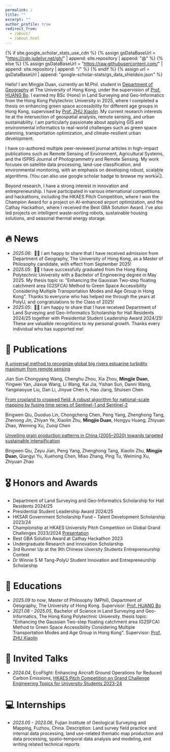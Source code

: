 ```yaml
---
permalink: /
title: ""
excerpt: ""
author_profile: true
redirect_from: 
  - /about/
  - /about.html
---
```


{% if site.google_scholar_stats_use_cdn %}
{% assign gsDataBaseUrl = "https://cdn.jsdelivr.net/gh/" | append: site.repository | append: "@" %}
{% else %}
{% assign gsDataBaseUrl = "https://raw.githubusercontent.com/" | append: site.repository | append: "/" %}
{% endif %}
{% assign url = gsDataBaseUrl | append: "google-scholar-stats/gs_data_shieldsio.json" %}

<span class='anchor' id='about-me'></span>

Hello! I am Mingjie Duan, currently an M.Phil. student in [Department of Geography](https://geog.hk.hk) at The University of Hong Kong, under the supervision of [Prof. HUANG Bo](https://hub.hku.hk/cris/rp/rp03146;jsessionid=23937E2088A0918E7026322DFC259D34). I earned my BSc (Hons) in Land Surveying and Geo-Informatics from the Hong Kong Polytechnic University in 2025, where I completed a thesis on enhancing green space accessibility for different age groups in Hong Kong, supervised by [Prof. ZHU Xiaolin](https://www.polyu.edu.hk/lsgi/people/academic-staff/prof-zhu-xiao-lin/?sc_lang=en). My current research interests lie at the intersection of geospatial analysis, remote sensing, and urban sustainability. I am particularly passionate about applying GIS and environmental informatics to real-world challenges such as green space planning, transportation optimization, and climate-resilient urban development.

I have co-authored multiple peer-reviewed journal articles in high-impact publications such as Remote Sensing of Environment, Agricultural Systems, and the ISPRS Journal of Photogrammetry and Remote Sensing. My work focuses on satellite data processing, land-use classification, and environmental monitoring, with an emphasis on developing robust, scalable algorithms. (You can also use google scholar badge to browse my work<a href='https://scholar.google.com/citations?user=QcrNo4IAAAAJ&hl=en'><img src="https://img.shields.io/endpoint?url={{ url | url_encode }}&logo=Google%20Scholar&labelColor=f6f6f6&color=9cf&style=flat&label=citations"></a>).

Beyond research, I have a strong interest in innovation and entrepreneurship. I have participated in various international competitions and hackathons, including the HKAES Pitch Competition, where I won the Champion Award for a project on AI-enhanced airport optimization, and the Cathay Hackathon, where I received the Best GBA Solution Award. I’ve also led projects on intelligent waste-sorting robots, sustainable housing solutions, and seasonal thermal energy storage.


# 🔥 News
- *2025.06*: &nbsp;🎉🎉 I am happy to share that I have received admission from Department of Geography, The University of Hong Kong, as a Master of Philosophy candidate, with effect from September 2025! 
- *2025.05*: &nbsp;🎉🎉 I have successfully graduated from the Hong Kong Polytechnic University with a Bachelor of Engineering degree in May 2025. My thesis topic is: "Enhancing the Gaussian Two-step floating catchment area (G2SFCA) Method to Green Space Accessibility Considering Multiple Transportation Modes and Age Group in Hong Kong". Thanks to everyone who has helped me through the years at PolyU, and congratulations to the Class of 2025!
- *2025.05*: &nbsp;🎉🎉 I am happy to share that I have received Department of Land Surveying and Geo-Informatics Scholarship for Hall Residents 2024/25 together with Presidential Student Leadership Award 2024/25! These are valualble recognitions to my personal growth. Thanks every individual who has supported me!

# 📝 Publications 

[A universal method to recognize global big rivers estuarine turbidity maximum from remote sensing](https://www.sciencedirect.com/science/article/abs/pii/S0924271625000024)

Jian Sun Chongyang Wang, Chenghu Zhou, Xia Zhou, **Mingjie Duan**, Yingwei Yan, Jiaxue Wang, Li Wang, Kai Jia, Yishan Sun, Danni Wang, Yangxiaoyue Liu, Dan Li, Jinyue Chen h, Hao Jiang, Shuisen Chen

[From cropland to cropped field: A robust algorithm for national-scale mapping by fusing time series of Sentinel-1 and Sentinel-2](https://www.sciencedirect.com/science/article/pii/S1569843222001947)

Bingwen Qiu, Duoduo Lin, Chongcheng Chen, Peng Yang, Zhenghong Tang, Zhenong Jin, Zhiyan Ye, Xiaolin Zhu, **Mingjie Duan**, Hongyu Huang, Zhiyuan Zhao, Weiming Xu, Zuoqi Chen

[Unveiling grain production patterns in China (2005–2020) towards targeted sustainable intensification](https://www.sciencedirect.com/science/article/pii/S0308521X24000283)

Bingwen Qiu, Zeyu Jian, Peng Yang, Zhenghong Tang, Xiaolin Zhu, **Mingjie Duan**, Qiangyi Yu, Xuehong Chen, Miao Zhang, Ping Tu, Weiming Xu, Zhiyuan Zhao

# 🎖 Honors and Awards
- Department of Land Surveying and Geo-Informatics Scholarship for Hall Residents 2024/25
- Presidential Student Leadership Award 2024/25
- HKSAR Government Scholarship Fund – Talent Development Scholarship 2023/24
- Championship at HKAES University Pitch Competition on Global Grand Challenges 2023/2024 [Presentation](https://youtu.be/DYg3fTBqf4k?si=eRdQMjBGE5m_t1El)
- Best GBA Solution Award at Cathay Hackathon 2023
- Undergraduate Research and Innovation Scholarship
- 3rd Runner Up at the 9th Chinese Uiversity Students Entrepreneurship Contest
- Dr Winnie S M Tang-PolyU Student Innovation and Entrepreneurship Scholarship

# 📖 Educations
- *2025.09 to now*, Master of Philosophy (MPhil), Department of Geography, The University of Hong Kong. Supervisor: [Prof. HUANG Bo](https://hub.hku.hk/cris/rp/rp03146;jsessionid=23937E2088A0918E7026322DFC259D34)
- *2021.08 - 2025.05*, Bachelor of Science in Land Surveying and Geo-Informatics, The Hong Kong Polytechnic University. thesis topic: "Enhancing the Gaussian Two-step floating catchment area (G2SFCA) Method to Green Space Accessibility Considering Multiple Transportation Modes and Age Group in Hong Kong". Supervisor: [Prof. ZHU Xiaolin](https://www.polyu.edu.hk/lsgi/people/academic-staff/prof-zhu-xiao-lin/?sc_lang=en) 

# 💬 Invited Talks
- *2024.04*, EcoFlight: Enhancing Aircraft Ground Operations for Reduced Carbon Emissions, [HKAES Pitch Competition on Grand Challenge
Engineering Topics for University Students 2023-24 ](https://pitchcomp.hkae.hk/en/competingteams.asp#accordionCompetingTeams)

# 💻 Internships
- *2023.05 - 2023.06*, Fujian Institute of Geological Surveying and Mapping, Fuzhou, China. Description: Land survey field practice and internal data processing, land use-related thematic map production and data processing, spatio-temporal data analysis and modeling, and writing related technical reports
